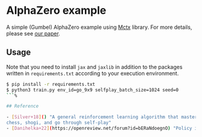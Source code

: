 # AlphaZero example

A simple (Gumbel) AlphaZero example using [Mctx](https://github.com/deepmind/mctx) library.
For more details, please see [our paper](https://arxiv.org/abs/2303.17503).

## Usage

Note that you need to install `jax` and `jaxlib` in addition to the packages written in `requirements.txt` according to your execution environment.

```sh
$ pip install -r requirements.txt
$ python3 train.py env_id=go_9x9 selfplay_batch_size=1024 seed=0
```%

## Reference

- [Silver+18]() "A general reinforcement learning algorithm that masters
chess, shogi, and go through self-play"
- [Danihelka+22](https://openreview.net/forum?id=bERaNdoegnO) "Policy improvement by planning with Gumbel"
